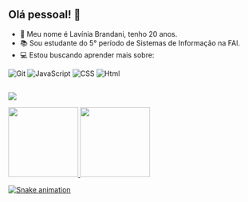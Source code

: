 ## Olá pessoal! 👋</br>
 
- 👋 Meu nome é Lavínia Brandani, tenho 20 anos.
- 📚 Sou estudante do 5° período de Sistemas de Informação na FAI.
- 💻 Estou buscando aprender mais sobre:</br>

<div>
 
 ![Git](https://img.shields.io/badge/-Git-black?style=flat-square&logo=git)
 ![JavaScript](https://img.shields.io/badge/-JavaScript-yellow?style=flat-square&logo=javascript)
 ![CSS](https://img.shields.io/badge/-CSS-blue?style=flat-square&logo=css)
 ![Html](https://img.shields.io/badge/-HTML-orange?style=flat-square&logo=html)</br>


##
 <a href="http://linkedin.com/in/lavínia-brandani-ab780382" target="_blank"><img src="https://img.shields.io/badge/-LinkedIn-%230077B5?style=for-the-badge&logo=linkedin&logoColor=white" target="_blank"></a></div>
</div>

<div>
  <a href="https://github.com/LaviniaRodriguesBT">
   <img height="140em" src="https://github-readme-stats.vercel.app/api?username=LaviniaRodriguesBT&show_icons=true&theme=cobalt&include_all_commits=true&count_private=true"/>
   <img height="140em" src="https://github-readme-stats.vercel.app/api/top-langs/?username=LaviniaRodriguesBT&layout=compact&langs_count=7&theme=cobalt"/>
  </br>
</div>

<div>
 
   ![Snake animation](https://github.com/LaviniaRodriguesBT/LaviniaRodriguesBT/blob/main/imgs/github-contribution-grid-snake.svg)
</div>
